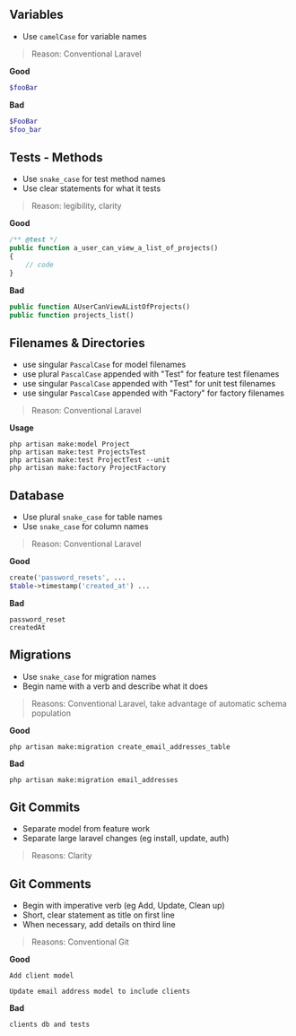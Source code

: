 ## Variables
* Use `camelCase` for variable names

> Reason: Conventional Laravel

**Good**
```php
$fooBar
```

**Bad**
```php
$FooBar
$foo_bar
```

## Tests - Methods
* Use `snake_case` for test method names
* Use clear statements for what it tests

> Reason: legibility, clarity

**Good**
```php
/** @test */
public function a_user_can_view_a_list_of_projects()
{
    // code
}
```

**Bad**
```php
public function AUserCanViewAListOfProjects()
public function projects_list()
```

## Filenames & Directories
* use singular `PascalCase` for model filenames
* use plural `PascalCase` appended with "Test" for feature test filenames
* use singular `PascalCase` appended with "Test" for unit test filenames
* use singular `PascalCase` appended with "Factory" for factory filenames

> Reason: Conventional Laravel

**Usage**
```
php artisan make:model Project
php artisan make:test ProjectsTest
php artisan make:test ProjectTest --unit
php artisan make:factory ProjectFactory
```

## Database
* Use plural `snake_case` for table names
* Use `snake_case` for column names

> Reason: Conventional Laravel

**Good**
```php
create('password_resets', ...
$table->timestamp('created_at') ...
```

**Bad**
```
password_reset
createdAt
```

## Migrations
* Use `snake_case` for migration names
* Begin name with a verb and describe what it does

> Reasons: Conventional Laravel, take advantage of automatic schema population

**Good**
```
php artisan make:migration create_email_addresses_table
```

**Bad**
```
php artisan make:migration email_addresses
```

## Git Commits
* Separate model from feature work
* Separate large laravel changes (eg install, update, auth)

> Reasons: Clarity

## Git Comments
* Begin with imperative verb (eg Add, Update, Clean up)
* Short, clear statement as title on first line
* When necessary, add details on third line

> Reasons: Conventional Git

**Good**
```
Add client model

Update email address model to include clients
```

**Bad**
```
clients db and tests
```

